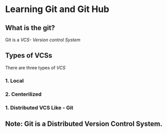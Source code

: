 # Learning Git and Git Hub
## What is the git?
Git is a *VCS- Version control System*

## Types of VCSs
There are three types of *VCS*
### 1. Local 
### 2. Centerilized 
### 1. Distributed VCS Like - Git

## Note: Git is a Distributed Version Control System.
